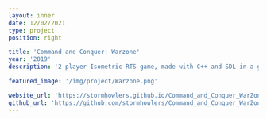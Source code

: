 ```yaml
---
layout: inner
date: 12/02/2021
type: project
position: right

title: 'Command and Conquer: Warzone'
year: '2019'
description: '2 player Isometric RTS game, made with C++ and SDL in a group of 7.'

featured_image: '/img/project/Warzone.png'

website_url: 'https://stormhowlers.github.io/Command_and_Conquer_WarZone/'
github_url: 'https://github.com/stormhowlers/Command_and_Conquer_WarZone'
---
```

